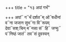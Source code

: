 +++
title = "१३ अपां गर्भं"

+++
अपां᳓ ग᳓र्भं दर्शत᳓म् ओ᳓षधीनां  
व᳓ना जजान सुभ᳓गा वि᳓रूपम्  
देवा᳓सश् चिन् म᳓नसा सं᳓ हि᳓ जग्मुः᳓  
प᳓निष्ठं जातं᳓ तव᳓सं दुवस्यन्